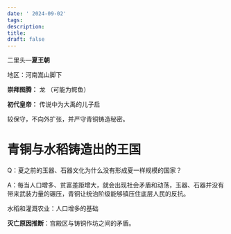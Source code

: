 ```yaml
---
date: ' 2024-09-02'
tags: 
description: 
title: 
draft: false
---
```

二里头—**夏王朝**

地区：河南嵩山脚下

 **崇拜图腾：** 龙 （可能为鳄鱼）

**初代皇帝：** 传说中为大禹的儿子启

较保守，不向外扩张，并严守青铜铸造秘密。

# 青铜与水稻铸造出的王国

Q：夏之前的玉器、石器文化为什么没有形成夏一样规模的国家？

A：每当人口增多、贫富差距增大，就会出现社会矛盾和动荡，玉器、石器并没有带来武装力量的碾压，青铜让统治阶级能够镇压住底层人民的反抗。

水稻和灌溉农业：人口增多的基础


**灭亡原因推断**：宫殿区与铸铜作坊之间的矛盾。

